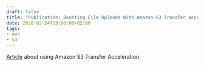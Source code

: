 ```yaml
---
draft: false
title: "Publication: Boosting File Uploads With Amazon S3 Transfer Acceleration"
date: 2020-02-24T13:00:00+02:00
tags:
- aws
- s3
---
```


[Article](https://selleo.com/blog/boosting-file-uploads-with-amazon-s3-transfer-acceleration?utm_source=qbart.dev&utm_campaign=qbart.dev) about using Amazon S3 Transfer Acceleration.
